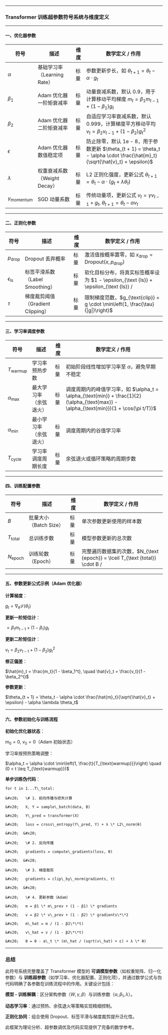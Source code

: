 

***

### **Transformer 训练超参数符号系统与维度定义**



***

#### **一、优化器参数**



| **符号**                     | **描述**               | **维度** | **数学定义 / 作用**                                                                                                  |
| -------------------------- | -------------------- | ------ | -------------------------------------------------------------------------------------------------------------- |
| $\alpha$                   | 基础学习率（Learning Rate） | 标量     | 参数更新步长，如 $\theta_{t + 1} = \theta_t - \alpha \cdot g_t$                                                        |
| $\beta_1$                  | Adam 优化器一阶矩衰减率       | 标量     | 动量衰减系数，默认 0.9，用于计算移动平均梯度 $m_t = \beta_1 m_{t - 1} + (1 - \beta_1)g_t$                                          |
| $\beta_2$                  | Adam 优化器二阶矩衰减率       | 标量     | 自适应学习率衰减系数，默认 0.999，计算梯度平方移动平均 $v_t = \beta_2 v_{t - 1} + (1 - \beta_2)g_t^2$                                  |
| $\epsilon$                 | Adam 优化器数值稳定项        | 标量     | 防止除零，默认 1e - 8，用于参数更新 $\theta_{t + 1} = \theta_t - \alpha \cdot \frac{\hat{m}_t}{\sqrt{\hat{v}_t} + \epsilon}$ |
| $\lambda$                  | 权重衰减系数（Weight Decay） | 标量     | L2 正则化强度，更新公式 $\theta_{t + 1} = \theta_t - \alpha \cdot (g_t + \lambda \theta_t)$                              |
| $\gamma_{\text{momentum}}$ | SGD 动量系数             | 标量     | 传统动量项，更新公式 $v_t = \gamma v_{t - 1} + g_t$, $\theta_{t + 1} = \theta_t - \alpha v_t$                            |



***

#### **二、正则化参数**



| **符号**                 | **描述**                    | **维度** | **数学定义 / 作用**                                                             |
| ---------------------- | ------------------------- | ------ | ------------------------------------------------------------------------- |
| $p_{\text{drop}}$      | Dropout 丢弃概率              | 标量     | 激活值按概率置零，如 $x_{\text{drop}} = \text{Dropout}(x, p_{\text{drop}})$         |
| $\epsilon_{\text{ls}}$ | 标签平滑系数（Label Smoothing）   | 标量     | 软化目标分布，将真实标签概率设为 \$1 - \epsilon\_{\text {ls}} + \epsilon\_{\text {ls}} /  |
| $\tau$                 | 梯度裁剪阈值（Gradient Clipping） | 标量     | 限制梯度范数，$g_{\text{clip}} = g \cdot \min\left(1, \frac{\tau}{\|g\|}\right)$ |



***

#### **三、学习率调度参数**



| **符号**                | **描述**      | **维度** | **数学定义 / 作用**                                                                                                              |
| --------------------- | ----------- | ------ | -------------------------------------------------------------------------------------------------------------------------- |
| $T_{\text{warmup}}$   | 学习率预热步数     | 标量     | 初始阶段线性增加学习率至 $\alpha$，避免早期不稳定                                                                                              |
| $\alpha_{\text{max}}$ | 最大学习率（余弦退火） | 标量     | 调度周期内的峰值学习率，如 $\alpha_t = \alpha_{\text{min}} + \frac{1}{2}(\alpha_{\text{max}} - \alpha_{\text{min}})(1 + \cos(\pi t/T))$ |
| $\alpha_{\text{min}}$ | 最小学习率（余弦退火） | 标量     | 调度周期内的谷值学习率                                                                                                                |
| $T_{\text{cycle}}$    | 学习率调度周期长度   | 标量     | 余弦退火或循环策略的周期步数                                                                                                             |



***

#### **四、训练配置参数**



| **符号**             | **描述**           | **维度** | **数学定义 / 作用**                                                         |
| ------------------ | ---------------- | ------ | --------------------------------------------------------------------- |
| $B$                | 批量大小（Batch Size） | 标量     | 单次参数更新使用的样本数                                                          |
| $T_{\text{total}}$ | 总训练步数            | 标量     | 模型参数更新的总次数                                                            |
| $N_{\text{epoch}}$ | 训练轮数（Epoch）      | 标量     | 完整遍历数据集的次数，\$N\_{\text {epoch}} = \lceil T\_{\text {total}} \cdot B / |



***

#### **五、参数更新公式示例（Adam 优化器）**

**计算梯度**：

$g_t = \nabla_{\theta} \mathcal{L}(\theta_t)$

**更新一阶矩估计**：

 $= \beta_1 m_{t - 1} + (1 - \beta_1) g_t$

**更新二阶矩估计**：

  $v_t = \beta_2 v_{t - 1} + (1 - \beta_2) g_t^2$

**修正偏差**：

$\hat{m}_t = \frac{m_t}{1 - \beta_1^t}, \quad \hat{v}_t = \frac{v_t}{1 - \beta_2^t}$

**参数更新**：

$\theta_{t + 1} = \theta_t - \alpha \cdot \frac{\hat{m}_t}{\sqrt{\hat{v}_t} + \epsilon} - \alpha \lambda \theta_t$



***

#### **六、参数初始化与训练流程**

**初始化优化器状态**：

$m_0 = 0$, $v_0 = 0$（Adam 初始状态）

学习率按预热策略调整：

$\alpha_t = \alpha \cdot \min\left(1, \frac{t}{T_{\text{warmup}}}\right) \quad (0 < t \leq T_{\text{warmup}})$

**单步训练伪代码**：



```
for t in 1...T\_total:

&#x20;   \# 1. 前向传播与损失计算

&#x20;   X, Y = sample\_batch(data, B)

&#x20;   Y\_pred = transformer(X)

&#x20;   loss = cross\_entropy(Y\_pred, Y) + λ \* L2\_norm(θ)

&#x20;  &#x20;

&#x20;   \# 2. 反向传播

&#x20;   gradients = compute\_gradients(loss, θ)

&#x20;  &#x20;

&#x20;   \# 3. 梯度裁剪

&#x20;   gradients = clip\_by\_norm(gradients, τ)

&#x20;  &#x20;

&#x20;   \# 4. 更新参数（Adam）

&#x20;   m = β1 \* m\_prev + (1 - β1) \* gradients

&#x20;   v = β2 \* v\_prev + (1 - β2) \* gradients\*\*2

&#x20;   m\_hat = m / (1 - β1\*\*t)

&#x20;   v\_hat = v / (1 - β2\*\*t)

&#x20;   θ = θ - α\_t \* (m\_hat / (sqrt(v\_hat) + ε) + λ \* θ)
```



***

### **总结**

此符号系统完整覆盖了 Transformer 模型的 **可调模型参数**（如权重矩阵、归一化参数）与 **训练超参数**（如学习率、优化器配置、正则化项），并通过数学公式与伪代码明确了各参数在训练流程中的作用。关键设计包括：

**模型 - 训练解耦**：区分架构参数（$W, \gamma, \beta$）与训练参数（$\alpha, \beta_1, \lambda$）。

**动态学习率**：通过预热、余弦退火等策略实现精细控制。

**正则化协同**：组合使用 Dropout、标签平滑与梯度裁剪提升泛化性。

此框架为理论分析、超参数调优及代码实现提供了完备的数学参考。